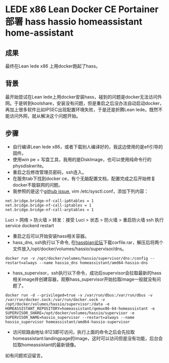 # LEDE x86 Lean Docker CE Portainer 部署 hass hassio homeassistant home-assistant
## 成果
最终在Lean lede x86 上用docker跑起了hass。

## 背景
最开始尝试在Lean lede上用docker安装hass，碰到的问题是docker无法访问外网。于是转到koolshare，安装没有问题，但是重启之后没办法自动启动docker，再加上很多软件比如IPSEC出现配置环境失败，于是还是折腾Lean lede。既然不能访问外网，就从解决这个问题开始。

## 步骤
- 自行编译Lean lede x86，或者下载别人编译好的，我这边使用的是efi引导的固件。
- 使用win pe + 写盘工具，我用的是DiskImage，也可以使用纯命令行的physdiskwrite。
- 重启之后修改管理员密码，ssh连入。
- 在服务tab下找到docker ce，有个无脑配置文档，配置完成之后开始修复docker不能联网的问题。
- 我参照的是这个[github issue](https://github.com/coolsnowwolf/lede/issues/1760), vim /etc/sysctl.conf，添加下列内容：
```/etc/caddy/sites/blog
net.bridge.bridge-nf-call-ip6tables = 1
net.bridge.bridge-nf-call-iptables = 1
net.bridge.bridge-nf-call-arptables = 1
```
Luci > 网络 > 防火墙 > 转发：接受
Luci > 状态 > 防火墙 > 重启防火墙
ssh 执行 service dockerd restart
- 重启之后可以开始安装hass相关容器。
- hass_dns, ssh执行以下命令, 在[hassbian论坛](https://bbs.hassbian.com/thread-8844-1-1.html)下载corfile.rar，解压后将两个文件放入/opt/docker/volumes/hassio/supervisor/dns。
```
docker run -v /opt/docker/volumes/hassio/supervisor/dns:/config --restart=always --name hassio_dns homeassistant/amd64-hassio-dns
```
- hass_supervisor，ssh执行以下命令，成功后supervisor会拉取最新的hass相关image并创建容器，观察hass_supervisor开始拉取image一般就没有问题了。
```
docker run -d --privileged=true -v /var/run/dbus:/var/run/dbus -v /var/run/docker.sock:/var/run/docker.sock -v /opt/docker/volumes/hassio/supervisor:/data -e HOMEASSISTANT_REPOSITORY=homeassistant/qemux86-64-homeassistant -e SUPERVISOR_SHARE=/opt/docker/volumes/hassio/supervisor -e SUPERVISOR_NAME=hassio_supervisor --restart=always --name hassio_supervisor homeassistant/amd64-hassio-supervisor
```
- 访问软路由地址:8123即可访问，执行上面的命令之后会先拉取homeassistant:landingpage的image，这时可以访问但是没有功能，后台会拉取homeassistant的最新镜像。

如有问题欢迎留言。